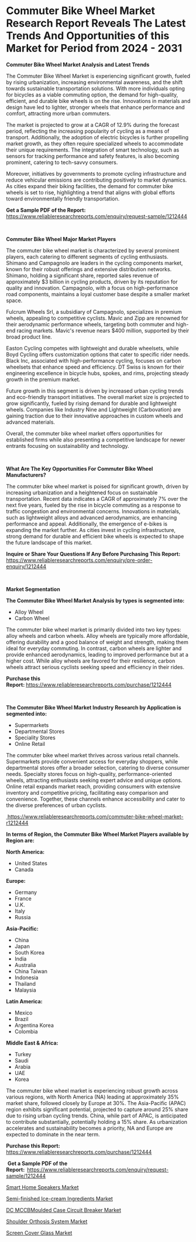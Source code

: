 <p><h1>Commuter Bike Wheel Market Research Report Reveals The Latest Trends And Opportunities of this Market for Period from 2024 - 2031</h1></p><p><strong>Commuter Bike Wheel Market Analysis and Latest Trends</strong></p>
<p><p>The Commuter Bike Wheel Market is experiencing significant growth, fueled by rising urbanization, increasing environmental awareness, and the shift towards sustainable transportation solutions. With more individuals opting for bicycles as a viable commuting option, the demand for high-quality, efficient, and durable bike wheels is on the rise. Innovations in materials and design have led to lighter, stronger wheels that enhance performance and comfort, attracting more urban commuters.</p><p>The market is projected to grow at a CAGR of 12.9% during the forecast period, reflecting the increasing popularity of cycling as a means of transport. Additionally, the adoption of electric bicycles is further propelling market growth, as they often require specialized wheels to accommodate their unique requirements. The integration of smart technology, such as sensors for tracking performance and safety features, is also becoming prominent, catering to tech-savvy consumers.</p><p>Moreover, initiatives by governments to promote cycling infrastructure and reduce vehicular emissions are contributing positively to market dynamics. As cities expand their biking facilities, the demand for commuter bike wheels is set to rise, highlighting a trend that aligns with global efforts toward environmentally friendly transportation.</p></p>
<p><strong>Get a Sample PDF of the Report:&nbsp;</strong> <a href="https://www.reliableresearchreports.com/enquiry/request-sample/1212444?utm_campaign=6&utm_medium=2&utm_source=Github&utm_content=ia&utm_term=06102024&utm_id=commuter-bike-wheel">https://www.reliableresearchreports.com/enquiry/request-sample/1212444</a></p>
<p>&nbsp;</p>
<p><strong>Commuter Bike Wheel Major Market Players</strong></p>
<p><p>The commuter bike wheel market is characterized by several prominent players, each catering to different segments of cycling enthusiasts. Shimano and Campagnolo are leaders in the cycling components market, known for their robust offerings and extensive distribution networks. Shimano, holding a significant share, reported sales revenue of approximately $3 billion in cycling products, driven by its reputation for quality and innovation. Campagnolo, with a focus on high-performance road components, maintains a loyal customer base despite a smaller market space.</p><p>Fulcrum Wheels Srl, a subsidiary of Campagnolo, specializes in premium wheels, appealing to competitive cyclists. Mavic and Zipp are renowned for their aerodynamic performance wheels, targeting both commuter and high-end racing markets. Mavic's revenue nears $400 million, supported by their broad product line.</p><p>Easton Cycling competes with lightweight and durable wheelsets, while Boyd Cycling offers customization options that cater to specific rider needs. Black Inc, associated with high-performance cycling, focuses on carbon wheelsets that enhance speed and efficiency. DT Swiss is known for their engineering excellence in bicycle hubs, spokes, and rims, projecting steady growth in the premium market.</p><p>Future growth in this segment is driven by increased urban cycling trends and eco-friendly transport initiatives. The overall market size is projected to grow significantly, fueled by rising demand for durable and lightweight wheels. Companies like Industry Nine and Lightweight (Carbovation) are gaining traction due to their innovative approaches in custom wheels and advanced materials.</p><p>Overall, the commuter bike wheel market offers opportunities for established firms while also presenting a competitive landscape for newer entrants focusing on sustainability and technology.</p></p>
<p>&nbsp;</p>
<p><strong>What Are The Key Opportunities For Commuter Bike Wheel Manufacturers?</strong></p>
<p><p>The commuter bike wheel market is poised for significant growth, driven by increasing urbanization and a heightened focus on sustainable transportation. Recent data indicates a CAGR of approximately 7% over the next five years, fueled by the rise in bicycle commuting as a response to traffic congestion and environmental concerns. Innovations in materials, such as lightweight alloys and advanced aerodynamics, are enhancing performance and appeal. Additionally, the emergence of e-bikes is expanding the market further. As cities invest in cycling infrastructure, strong demand for durable and efficient bike wheels is expected to shape the future landscape of this market.</p></p>
<p><strong>Inquire or Share Your Questions If Any Before Purchasing This Report:</strong> <a href="https://www.reliableresearchreports.com/enquiry/pre-order-enquiry/1212444?utm_campaign=6&utm_medium=2&utm_source=Github&utm_content=ia&utm_term=06102024&utm_id=commuter-bike-wheel">https://www.reliableresearchreports.com/enquiry/pre-order-enquiry/1212444</a></p>
<p>&nbsp;</p>
<p><strong>Market Segmentation</strong></p>
<p><strong>The Commuter Bike Wheel Market Analysis by types is segmented into:</strong></p>
<p><ul><li>Alloy Wheel</li><li>Carbon Wheel</li></ul></p>
<p><p>The commuter bike wheel market is primarily divided into two key types: alloy wheels and carbon wheels. Alloy wheels are typically more affordable, offering durability and a good balance of weight and strength, making them ideal for everyday commuting. In contrast, carbon wheels are lighter and provide enhanced aerodynamics, leading to improved performance but at a higher cost. While alloy wheels are favored for their resilience, carbon wheels attract serious cyclists seeking speed and efficiency in their rides.</p></p>
<p><strong>Purchase this Report:&nbsp;</strong><a href="https://www.reliableresearchreports.com/purchase/1212444?utm_campaign=6&utm_medium=2&utm_source=Github&utm_content=ia&utm_term=06102024&utm_id=commuter-bike-wheel">https://www.reliableresearchreports.com/purchase/1212444</a></p>
<p>&nbsp;</p>
<p><strong>The Commuter Bike Wheel Market Industry Research by Application is segmented into:</strong></p>
<p><ul><li>Supermarkets</li><li>Departmental Stores</li><li>Speciality Stores</li><li>Online Retail</li></ul></p>
<p><p>The commuter bike wheel market thrives across various retail channels. Supermarkets provide convenient access for everyday shoppers, while departmental stores offer a broader selection, catering to diverse consumer needs. Specialty stores focus on high-quality, performance-oriented wheels, attracting enthusiasts seeking expert advice and unique options. Online retail expands market reach, providing consumers with extensive inventory and competitive pricing, facilitating easy comparison and convenience. Together, these channels enhance accessibility and cater to the diverse preferences of urban cyclists.</p></p>
<p><a href="https://www.reliableresearchreports.com/commuter-bike-wheel-market-r1212444?utm_campaign=6&utm_medium=2&utm_source=Github&utm_content=ia&utm_term=06102024&utm_id=commuter-bike-wheel">&nbsp;https://www.reliableresearchreports.com/commuter-bike-wheel-market-r1212444</a></p>
<p><strong>In terms of Region, the Commuter Bike Wheel Market Players available by Region are:</strong></p>
<p>
    <p> <strong> North America: </strong>
        <ul>
            <li>United States</li>
            <li>Canada</li>
        </ul>
        </p> 
    <p> <strong> Europe: </strong>
        <ul>
            <li>Germany</li>
            <li>France</li>
            <li>U.K.</li>
            <li>Italy</li>
            <li>Russia</li>
        </ul>
        </p> 
    <p> <strong> Asia-Pacific: </strong>
        <ul>
            <li>China</li>
            <li>Japan</li>
            <li>South Korea</li>
            <li>India</li>
            <li>Australia</li>
            <li>China Taiwan</li>
            <li>Indonesia</li>
            <li>Thailand</li>
            <li>Malaysia</li>
        </ul>
        </p> 
    <p> <strong> Latin America: </strong>
        <ul>
            <li>Mexico</li>
            <li>Brazil</li>
            <li>Argentina Korea</li>
            <li>Colombia</li>
        </ul>
        </p> 
    <p> <strong> Middle East & Africa: </strong>
        <ul>
            <li>Turkey</li>
            <li>Saudi</li>
            <li>Arabia</li>
            <li>UAE</li>
            <li>Korea</li>
        </ul>
    </p>
    </p>
<p><p>The commuter bike wheel market is experiencing robust growth across various regions, with North America (NA) leading at approximately 35% market share, followed closely by Europe at 30%. The Asia-Pacific (APAC) region exhibits significant potential, projected to capture around 25% share due to rising urban cycling trends. China, while part of APAC, is anticipated to contribute substantially, potentially holding a 15% share. As urbanization accelerates and sustainability becomes a priority, NA and Europe are expected to dominate in the near term.</p></p>
<p><strong>Purchase this Report: </strong><a href="https://www.reliableresearchreports.com/purchase/1212444?utm_campaign=6&utm_medium=2&utm_source=Github&utm_content=ia&utm_term=06102024&utm_id=commuter-bike-wheel">https://www.reliableresearchreports.com/purchase/1212444</a></p>
<p>&nbsp;<strong>Get a Sample PDF of the Report:&nbsp;&nbsp;</strong><a href="https://www.reliableresearchreports.com/enquiry/request-sample/1212444?utm_campaign=6&utm_medium=2&utm_source=Github&utm_content=ia&utm_term=06102024&utm_id=commuter-bike-wheel">https://www.reliableresearchreports.com/enquiry/request-sample/1212444</a></p>
<p><strong></strong></p>
<p><p><a href="https://www.linkedin.com/pulse/global-smart-home-speakers-market-pulse-trends-growth-analysis-y0a1e?utm_campaign=6&utm_medium=2&utm_source=Github&utm_content=ia&utm_term=06102024&utm_id=commuter-bike-wheel">Smart Home Speakers Market</a></p><p><a href="https://github.com/AshrafKhan865/Market-Research-Report-List-1/blob/main/semi-finished-ice-cream-ingredients-market.md?utm_campaign=6&utm_medium=2&utm_source=Github&utm_content=ia&utm_term=06102024&utm_id=commuter-bike-wheel">Semi-finished Ice-cream Ingredients Market</a></p><p><a href="https://issuu.com/reportprime-2/docs/dc-mccbmoulded-case-circuit-breaker_7bf8290d99455e?utm_campaign=6&utm_medium=2&utm_source=Github&utm_content=ia&utm_term=06102024&utm_id=commuter-bike-wheel">DC MCCBMoulded Case Circuit Breaker Market</a></p><p><a href="https://github.com/MaryNelson695/Market-Research-Report-List-1/blob/main/shoulder-orthosis-system-market.md?utm_campaign=6&utm_medium=2&utm_source=Github&utm_content=ia&utm_term=06102024&utm_id=commuter-bike-wheel">Shoulder Orthosis System Market</a></p><p><a href="https://medium.com/@carolgarza40/an-in-depth-analysis-of-the-global-screen-cover-glass-market-scope-and-its-rapid-growing-13-7-af69b48db773?utm_campaign=6&utm_medium=2&utm_source=Github&utm_content=ia&utm_term=06102024&utm_id=commuter-bike-wheel">Screen Cover Glass Market</a></p></p>